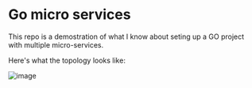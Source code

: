 # Go micro services

This repo is a demostration of what I know about seting up a GO project with multiple micro-services.

Here's what the topology looks like:

![image](https://user-images.githubusercontent.com/53895969/226555273-7c9f22fd-936a-4f44-9156-58f01a445e04.png)
